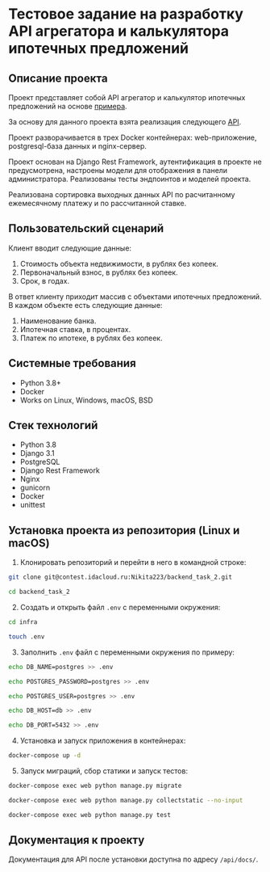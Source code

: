 Тестовое задание на разработку API агрегатора и калькулятора ипотечных предложений
=====

Описание проекта
----------
Проект представляет собой API агрегатор и калькулятор ипотечных предложений на основе [примера](https://www.sravni.ru/ipoteka/?mortgagePurpose=1&creditAmount=11849421&initialAmount=1500000&mortgageTerm=120).

За основу для данного проекта взята реализация следующего [API](https://documenter.getpostman.com/view/6802079/UVeAvonG).

Проект разворачивается в трех Docker контейнерах: web-приложение, postgresql-база данных и nginx-сервер. 

Проект основан на Django Rest Framework, аутентификация в проекте не предусмотрена, настроены модели для отображения в панели администратора. Реализованы тесты эндпоинтов и моделей проекта.

Реализована сортировка выходных данных API по расчитанному ежемесячному платежу и по рассчитанной ставке.

Пользовательский сценарий
----------
Клиент вводит следующие данные:
1. Стоимость объекта недвижимости, в рублях без копеек.
2. Первоначальный взнос, в рублях без копеек.
3. Срок, в годах.

В ответ клиенту приходит массив с объектами ипотечных предложений. В каждом объекте есть следующие данные:
1. Наименование банка.
2. Ипотечная ставка, в процентах.
3. Платеж по ипотеке, в рублях без копеек.

Системные требования
----------
* Python 3.8+
* Docker
* Works on Linux, Windows, macOS, BSD

Стек технологий
----------
* Python 3.8
* Django 3.1
* PostgreSQL
* Django Rest Framework
* Nginx
* gunicorn
* Docker
* unittest

Установка проекта из репозитория (Linux и macOS)
----------
1. Клонировать репозиторий и перейти в него в командной строке:
```bash
git clone git@contest.idacloud.ru:Nikita223/backend_task_2.git

cd backend_task_2
```

2. Cоздать и открыть файл ```.env``` с переменными окружения:
```bash 
cd infra

touch .env
```

3. Заполнить ```.env``` файл с переменными окружения по примеру:
```bash 
echo DB_NAME=postgres >> .env

echo POSTGRES_PASSWORD=postgres >> .env

echo POSTGRES_USER=postgres >> .env

echo DB_HOST=db >> .env

echo DB_PORT=5432 >> .env
```

4. Установка и запуск приложения в контейнерах:
```bash 
docker-compose up -d
```

5. Запуск миграций, сбор статики и запуск тестов:
```bash 
docker-compose exec web python manage.py migrate

docker-compose exec web python manage.py collectstatic --no-input 

docker-compose exec web python manage.py test 
```

Документация к проекту
----------
Документация для API после установки доступна по адресу ```/api/docs/```.
